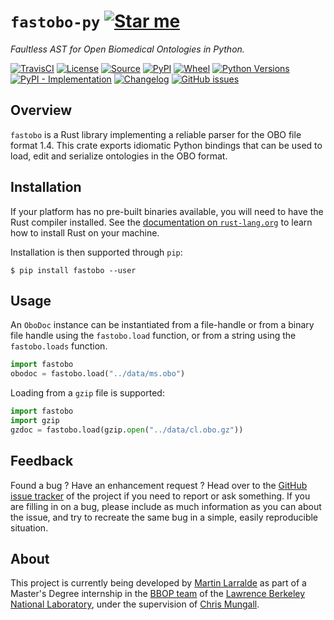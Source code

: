 # `fastobo-py` [![Star me](https://img.shields.io/github/stars/althonos/fastobo.svg?style=social&label=Star&maxAge=3600)](https://github.com/althonos/fastobo/stargazers)

*Faultless AST for Open Biomedical Ontologies in Python.*

[![TravisCI](https://img.shields.io/travis/althonos/fastobo/master.svg?maxAge=600&style=flat-square)](https://travis-ci.org/althonos/fastobo/branches)
[![License](https://img.shields.io/badge/license-MIT-blue.svg?style=flat-square&maxAge=2678400)](https://choosealicense.com/licenses/mit/)
[![Source](https://img.shields.io/badge/source-GitHub-303030.svg?maxAge=2678400&style=flat-square)](https://github.com/althonos/fastobo/)
[![PyPI](https://img.shields.io/pypi/v/fastobo.svg?style=flat-square&maxAge=600)](https://pypi.org/project/fastobo)
[![Wheel](https://img.shields.io/pypi/wheel/fastobo.svg?style=flat-square&maxAge=2678400)](https://pypi.org/project/fastobo/#files)
[![Python Versions](https://img.shields.io/pypi/pyversions/fastobo.svg?style=flat-square&maxAge=600)](https://pypi.org/project/fastobo/#files)
[![PyPI - Implementation](https://img.shields.io/pypi/implementation/fastobo.svg?style=flat-square&maxAge=600)](https://pypi.org/project/fastobo/#files)
[![Changelog](https://img.shields.io/badge/keep%20a-changelog-8A0707.svg?maxAge=2678400&style=flat-square)](https://github.com/althonos/fastobo/blob/master/fastobo-py/CHANGELOG.md)
[![GitHub issues](https://img.shields.io/github/issues/althonos/fastobo.svg?style=flat-square)](https://github.com/althonos/fastobo/issues)

## Overview

`fastobo` is a Rust library implementing a reliable parser for the OBO file format 1.4.
This crate exports idiomatic Python bindings that can be used to load, edit and serialize
ontologies in the OBO format.


## Installation

If your platform has no pre-built binaries available, you will need to have the Rust
compiler installed. See the [documentation on `rust-lang.org`](https://forge.rust-lang.org/other-installation-methods.html) to learn how to install Rust on your machine.

Installation is then supported through `pip`:
```console
$ pip install fastobo --user
```


## Usage

An `OboDoc` instance can be instantiated from a file-handle or from a binary file handle
using the `fastobo.load` function, or from a string using the `fastobo.loads` function.

```python
import fastobo
obodoc = fastobo.load("../data/ms.obo")
```

Loading from a `gzip` file is supported:
```python
import fastobo
import gzip
gzdoc = fastobo.load(gzip.open("../data/cl.obo.gz"))
```


## Feedback

Found a bug ? Have an enhancement request ? Head over to the
[GitHub issue tracker](https://github.com/althonos/fastobo/issues) of the project if
you need to report or ask something. If you are filling in on a bug, please include as much
information as you can about the issue, and try to recreate the same bug in a simple, easily
reproducible situation.


## About

This project is currently being developed by [Martin Larralde](https://github.com/althonos)
as part of a Master's Degree internship in the [BBOP team](http://berkeleybop.org/) of the
[Lawrence Berkeley National Laboratory](https://www.lbl.gov/), under the supervision of
[Chris Mungall](http://biosciences.lbl.gov/profiles/chris-mungall/).
